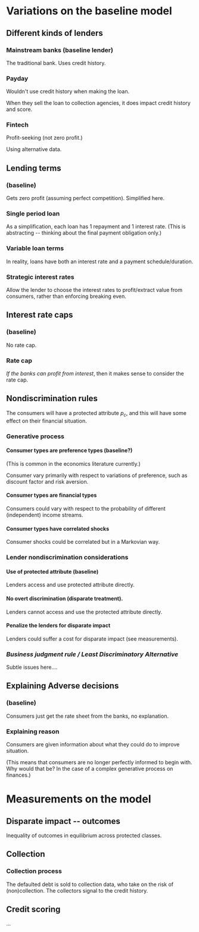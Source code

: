 # Variations on the baseline model

## Different kinds of lenders

### Mainstream banks (baseline lender)

The traditional bank. Uses credit history.

### Payday

Wouldn't use credit history when making the loan.

When they sell the loan to collection agencies, it does impact credit history and score.

### Fintech

Profit-seeking (not zero profit.)

Using alternative data.


## Lending terms

### (baseline)

Gets zero profit (assuming perfect competition).
Simplified here.

### Single period loan

As a simplification, each loan has 1 repayment and 1 interest rate.
(This is abstracting -- thinking about the final payment obligation only.)

### Variable loan terms

In reality, loans have both an interest rate and a payment schedule/duration.

### Strategic interest rates

Allow the lender to choose the interest rates to profit/extract value from consumers, rather than enforcing breaking even.

## Interest rate caps

### (baseline)

No rate cap.

### Rate cap

*If the banks can profit from interest*, then it makes sense to consider the rate cap.

## Nondiscrimination rules

The consumers will have a protected attribute $p_c$, and this will have some effect on their financial situation.

### Generative process

#### Consumer types are preference types (baseline?)

(This is common in the economics literature currently.)

Consumer vary primarily with respect to variations of preference, such as discount factor and risk aversion.

#### Consumer types are financial types

Consumers could vary with respect to the probability of different (independent) income streams.

#### Consumer types have correlated shocks

Consumer shocks could be correlated but in a Markovian way.

### Lender nondiscrimination considerations

#### Use of protected attribute (baseline)

Lenders access and use protected attribute directly.

#### No overt discrimination (disparate treatment).

Lenders cannot access and use the protected attribute directly.

#### Penalize the lenders for disparate impact

Lenders could suffer a cost for disparate impact (see measurements).

### *Business judgment rule / Least Discriminatory Alternative*

Subtle issues here....


## Explaining Adverse decisions

### (baseline)

Consumers just get the rate sheet from the banks, no explanation.

### Explaining reason

Consumers are given information about what they could do to improve situation.

(This means that consumers are no longer perfectly informed to begin with. Why would that be? In the case of a complex generative process on finances.)

# Measurements on the model


## Disparate impact -- outcomes

Inequality of outcomes in equilibrium across protected classes.




## Collection

### Collection process

The defaulted debt is sold to collection data, who take on the risk of (non)collection.
The collectors signal to the credit history.


## Credit scoring

...